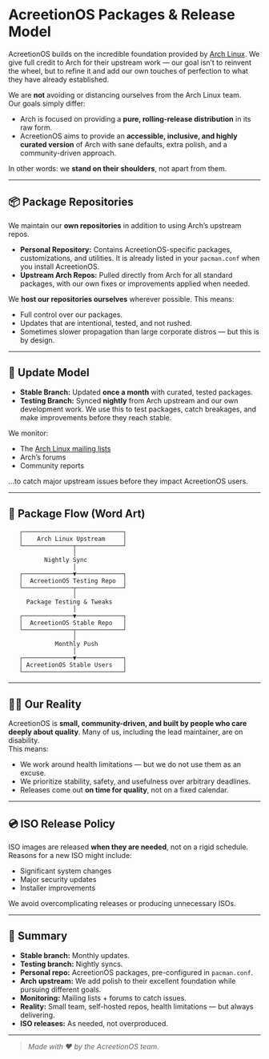 # AcreetionOS Packages & Release Model

AcreetionOS builds on the incredible foundation provided by [Arch Linux](https://archlinux.org). We give full credit to Arch for their upstream work — our goal isn’t to reinvent the wheel, but to refine it and add our own touches of perfection to what they have already established.

We are **not** avoiding or distancing ourselves from the Arch Linux team.  
Our goals simply differ:
- Arch is focused on providing a **pure, rolling-release distribution** in its raw form.
- AcreetionOS aims to provide an **accessible, inclusive, and highly curated version** of Arch with sane defaults, extra polish, and a community-driven approach.

In other words: we **stand on their shoulders**, not apart from them.

---

## 📦 Package Repositories

We maintain our **own repositories** in addition to using Arch’s upstream repos.  
- **Personal Repository:** Contains AcreetionOS-specific packages, customizations, and utilities. It is already listed in your `pacman.conf` when you install AcreetionOS.  
- **Upstream Arch Repos:** Pulled directly from Arch for all standard packages, with our own fixes or improvements applied when needed.

We **host our repositories ourselves** wherever possible. This means:
- Full control over our packages.
- Updates that are intentional, tested, and not rushed.
- Sometimes slower propagation than large corporate distros — but this is by design.

---

## 🔄 Update Model

- **Stable Branch:** Updated **once a month** with curated, tested packages.
- **Testing Branch:** Synced **nightly** from Arch upstream and our own development work. We use this to test packages, catch breakages, and make improvements before they reach stable.

We monitor:
- The [Arch Linux mailing lists](https://lists.archlinux.org)
- Arch’s forums
- Community reports

…to catch major upstream issues before they impact AcreetionOS users.

---

## 🎨 Package Flow (Word Art)

```
   ┌────────────────────────────┐
   │    Arch Linux Upstream     │
   └──────────────┬─────────────┘
                  │
          Nightly Sync
                  │
   ┌──────────────▼─────────────┐
   │  AcreetionOS Testing Repo  │
   └──────────────┬─────────────┘
                  │
     Package Testing & Tweaks
                  │
   ┌──────────────▼─────────────┐
   │  AcreetionOS Stable Repo   │
   └──────────────┬─────────────┘
                  │
             Monthly Push
                  │
   ┌──────────────▼─────────────┐
   │ AcreetionOS Stable Users   │
   └────────────────────────────┘
```

---

## 🧑‍💻 Our Reality

AcreetionOS is **small, community-driven, and built by people who care deeply about quality**. Many of us, including the lead maintainer, are on disability.  
This means:
- We work around health limitations — but we do not use them as an excuse.
- We prioritize stability, safety, and usefulness over arbitrary deadlines.
- Releases come out **on time for quality**, not on a fixed calendar.

---

## 💿 ISO Release Policy

ISO images are released **when they are needed**, not on a rigid schedule.  
Reasons for a new ISO might include:
- Significant system changes
- Major security updates
- Installer improvements

We avoid overcomplicating releases or producing unnecessary ISOs.

---

## 📝 Summary

- **Stable branch:** Monthly updates.  
- **Testing branch:** Nightly syncs.  
- **Personal repo:** AcreetionOS packages, pre-configured in `pacman.conf`.  
- **Arch upstream:** We add polish to their excellent foundation while pursuing different goals.  
- **Monitoring:** Mailing lists + forums to catch issues.  
- **Reality:** Small team, self-hosted repos, health limitations — but always delivering.  
- **ISO releases:** As needed, not overproduced.  

---

> *Made with ❤️ by the AcreetionOS team.*
